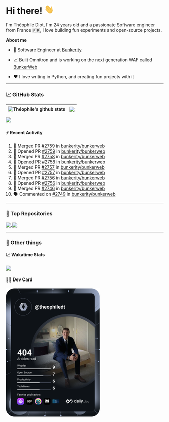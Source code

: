 # Hi there! <img src="./wave.gif" width="30px" height="30px" />

I'm Théophile Diot, I'm 24 years old and a passionate Software engineer from France 🇫🇷, I love building fun experiments and open-source projects.

**About me**

- 💼 Software Engineer at [Bunkerity](https://www.bunkerity.com/)

- 📈 Built Omnitron and is working on the next generation WAF called [BunkerWeb](https://www.bunkerweb.io)

- ❤️ I love writing in Python, and creating fun projects with it

---

### 📈 GitHub Stats

| <img align="center" src="https://github-readme-stats.vercel.app/api?username=TheophileDiot&show_icons=true&include_all_commits=true&theme=algolia&hide_border=true&rank_icon=github" alt="Théophile's github stats" /> | <img align="center" src="https://github-readme-stats.vercel.app/api/top-langs/?username=TheophileDiot&layout=compact&theme=algolia&hide_border=true" /> |
| ---------------------------------------------------------------------------------------------------------------------------------------------------------------------------------------------------------------------- | ------------------------------------------------------------------------------------------------------------------------------------------------------- |

![](https://github-readme-activity-graph.vercel.app/graph?username=TheophileDiot&theme=tokyo-night)

#### :zap: Recent Activity

<!--START_SECTION:activity-->
1. 🎉 Merged PR [#2759](https://github.com/bunkerity/bunkerweb/pull/2759) in [bunkerity/bunkerweb](https://github.com/bunkerity/bunkerweb)
2. 💪 Opened PR [#2759](https://github.com/bunkerity/bunkerweb/pull/2759) in [bunkerity/bunkerweb](https://github.com/bunkerity/bunkerweb)
3. 🎉 Merged PR [#2758](https://github.com/bunkerity/bunkerweb/pull/2758) in [bunkerity/bunkerweb](https://github.com/bunkerity/bunkerweb)
4. 💪 Opened PR [#2758](https://github.com/bunkerity/bunkerweb/pull/2758) in [bunkerity/bunkerweb](https://github.com/bunkerity/bunkerweb)
5. 🎉 Merged PR [#2757](https://github.com/bunkerity/bunkerweb/pull/2757) in [bunkerity/bunkerweb](https://github.com/bunkerity/bunkerweb)
6. 💪 Opened PR [#2757](https://github.com/bunkerity/bunkerweb/pull/2757) in [bunkerity/bunkerweb](https://github.com/bunkerity/bunkerweb)
7. 🎉 Merged PR [#2756](https://github.com/bunkerity/bunkerweb/pull/2756) in [bunkerity/bunkerweb](https://github.com/bunkerity/bunkerweb)
8. 💪 Opened PR [#2756](https://github.com/bunkerity/bunkerweb/pull/2756) in [bunkerity/bunkerweb](https://github.com/bunkerity/bunkerweb)
9. 🎉 Merged PR [#2746](https://github.com/bunkerity/bunkerweb/pull/2746) in [bunkerity/bunkerweb](https://github.com/bunkerity/bunkerweb)
10. 🗣 Commented on [#2749](https://github.com/bunkerity/bunkerweb/issues/2749#issuecomment-3370908227) in [bunkerity/bunkerweb](https://github.com/bunkerity/bunkerweb)
<!--END_SECTION:activity-->

---

### 🔧 Top Repositories

<a href="https://github.com/bunkerity/bunkerweb">
  <img align="center" src="https://github-readme-stats.vercel.app/api/pin/?username=Bunkerity&repo=bunkerweb&theme=algolia" />
</a>
<a href="https://github.com/TheophileDiot/Omnitron">
  <img align="center" src="https://github-readme-stats.vercel.app/api/pin/?username=TheophileDiot&repo=Omnitron&theme=algolia" />
</a>

---

### 🎉 Other things

#### 📈 Wakatime Stats

<a href="https://wakatime.com/@theophile_bunkerity">
  <img align="center" src="https://github-readme-stats.vercel.app/api/wakatime?username=3aa5ce41-c253-43d9-8441-a721e446a45f&layout=compact&theme=algolia" />
</a>

#### 👨‍💻 Dev Card

<a href="https://app.daily.dev/TheophileDt">
  <img src="./devcard.svg" width="300" alt="Théophile Diot's Dev Card"/>
</a>
